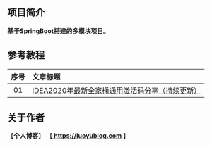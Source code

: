 ## 项目简介
<b>基于SpringBoot搭建的多模块项目。</b>

## 参考教程
|序号|文章标题|
|:---:|:---|
|01|[IDEA2020年最新全家桶通用激活码分享（持续更新）](https://luoyublog.com/article/37)|

## 关于作者
【<b>个人博客</b>】    【<b><a href="https://luoyublog.com"> https://luoyublog.com </a></b>】<br/>
